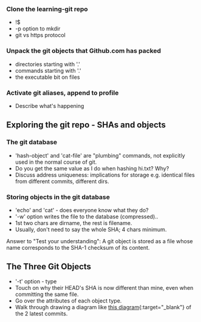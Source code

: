 ### Clone the learning-git repo
- !$
- -p option to mkdir
- git vs https protocol

### Unpack the git objects that Github.com has packed
- directories starting with '.'
- commands starting with '.'
- the executable bit on files

### Activate git aliases, append to profile
- Describe what's happening

## Exploring the git repo - SHAs and objects

### The git database
- 'hash-object' and 'cat-file' are "plumbing" commands, not explicitly used in the normal course of git.
- Do you get the same value as I do when hashing hi.txt?  Why?
- Discuss address uniqueness: implications for storage e.g. identical files from different commits, different dirs.

### Storing objects in the git database
- 'echo' and 'cat' - does everyone know what they do?
- '-w' option writes the file to the database (compressed)..
- 1st two chars are dirname, the rest is filename.
- Usually, don't need to say the whole SHA; 4 chars minimum.

Answer to "Test your understanding": A git object is stored as a file whose name corresponds to the SHA-1 checksum of its content.

## The Three Git Objects
- '-t' option - type
- Touch on why their HEAD's SHA is now different than mine, even when committing the same file.
- Go over the attributes of each object type.
- Walk through drawing a diagram like [this diagram](https://git-scm.com/book/en/v2/images/data-model-3.png){:target="_blank"} of the 2 latest commits.


